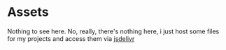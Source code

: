 # Assets
Nothing to see here. No, really, there's nothing here, i just host some files for my projects and access them via [jsdelivr](https://jsdelivr.com/)
